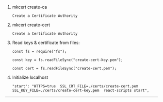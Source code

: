 1.  mkcert create-ca

        Create a Certificate Authority
    
2.  mkcert create-cert

        Create a Certificate Authority

3.  Read keys & certificate from files:

        const fs = require("fs");

        const key = fs.readFileSync("create-cert-key.pem");
       
        const cert = fs.readFileSync("create-cert.pem");

4.  Initialize localhost

        "start": "HTTPS=true  SSL_CRT_FILE=./certs/create-cert.pem  SSL_KEY_FILE=./certs/create-cert-key.pem  react-scripts start",

------

